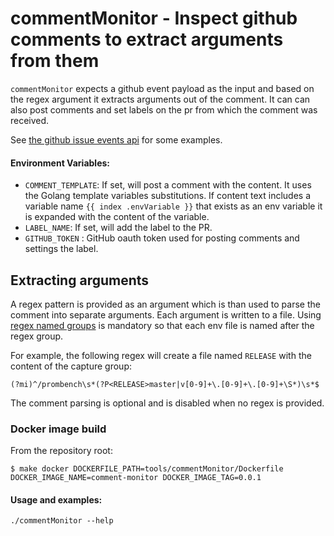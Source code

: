 # commentMonitor - Inspect github comments to extract arguments from them

`commentMonitor` expects a github event payload as the input and based on the
regex argument it extracts arguments out of the comment. It can can also post
comments and set labels on the pr from which the comment was received.

See [the github issue events api](https://developer.github.com/v3/issues/events/) for some examples.

#### Environment Variables:
- `COMMENT_TEMPLATE`: If set, will post a comment with the content. It uses the Golang template variables substitutions. If content text includes a variable name `{{ index .envVariable }}` that exists as an env variable it is expanded with the content of the variable.
- `LABEL_NAME`: If set, will add the label to the PR.
- `GITHUB_TOKEN` : GitHub oauth token used for posting comments and settings the label.

## Extracting arguments
A regex pattern is provided as an argument which is than used to parse the comment into separate arguments. Each argument is written to a file. 
Using [regex named groups](https://godoc.org/regexp/syntax) is mandatory so that each env file is named after the regex group.

For example, the following regex will create a file named `RELEASE` with the content of the capture group:
```
(?mi)^/prombench\s*(?P<RELEASE>master|v[0-9]+\.[0-9]+\.[0-9]+\S*)\s*$
```

The comment parsing is optional and is disabled when no regex is provided.

### Docker image build
From the repository root:
```
$ make docker DOCKERFILE_PATH=tools/commentMonitor/Dockerfile DOCKER_IMAGE_NAME=comment-monitor DOCKER_IMAGE_TAG=0.0.1
```

#### Usage and examples:
```
./commentMonitor --help
```
